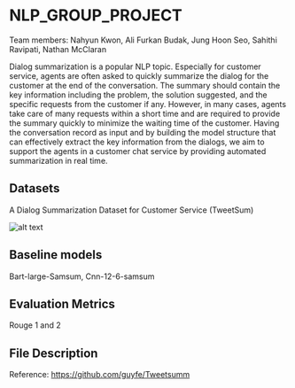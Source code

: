 # NLP_GROUP_PROJECT

Team members: Nahyun Kwon, Ali Furkan Budak, Jung Hoon Seo, Sahithi Ravipati, Nathan McClaran

Dialog summarization is a popular NLP topic. Especially for customer service, agents are often asked to quickly summarize the dialog for the customer at the end of the conversation. The summary should contain the key information including the problem, the solution suggested, and the specific requests from the customer if any. However, in many cases, agents take care of many requests within a short time and are required to provide the summary quickly to minimize the waiting time of the customer. Having the conversation record as input and by building the model structure that can effectively extract the key information from the dialogs, we aim to support the agents in a customer chat service by providing automated summarization in real time.

## Datasets 
A Dialog Summarization Dataset for Customer Service (TweetSum)

![alt text](https://i.imgur.com/nTv3Iuu.png)

## Baseline models 
Bart-large-Samsum, Cnn-12-6-samsum

## Evaluation Metrics
Rouge 1 and 2

## File Description



Reference: https://github.com/guyfe/Tweetsumm

